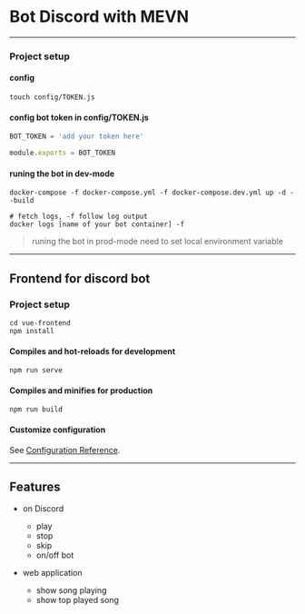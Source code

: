 # Bot Discord with MEVN

---

### Project setup

#### config

```
touch config/TOKEN.js
```

#### config bot token in config/TOKEN.js

```javascript
BOT_TOKEN = 'add your token here'

module.exports = BOT_TOKEN
```

#### runing the bot in dev-mode

```properties
docker-compose -f docker-compose.yml -f docker-compose.dev.yml up -d --build

# fetch logs, -f follow log output
docker logs [name of your bot container] -f
```

> runing the bot in prod-mode need to set local environment variable

---

## Frontend for discord bot

### Project setup

```
cd vue-frontend
npm install
```

#### Compiles and hot-reloads for development

```
npm run serve
```

#### Compiles and minifies for production

```
npm run build
```

#### Customize configuration

See [Configuration Reference](https://cli.vuejs.org/config/).

---

## Features

- on Discord

  - play
  - stop
  - skip
  - on/off bot

- web application

  - show song playing
  - show top played song
